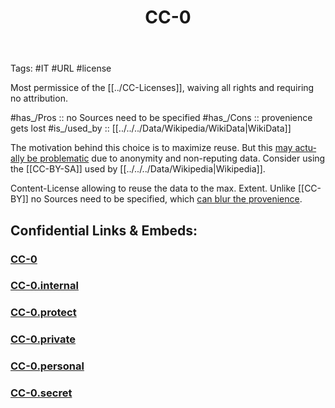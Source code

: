 ﻿---
# Hugo Tags
title: CC-0

linkTitle: 
keywords: 
layout: 
draft: false
publishDate:
expiryDate: 
type: #Tags falls back to the Directory in Hugo

# Thing-Facts
has_/time_/created:
has_/time_/destroyed:
has_/location_/created:
has_/location_/destroyed:
has_/creator: [[]]
has_/destroyer: [[]]

# Manage this File
isDeleted: false
isReadOnly: false
confidential: private

# any other Data:
Key: Value
Predicate: #Object
Predicate: [[Object]]

#Obsidian well-known Keys
cssclasses:
publish: false

aliases:
  - 

tags:
 - rather use #Tags (see below); remove the # if used here!
lang: en
---

Tags: #IT #URL #license 

Most permissice of the [[../CC-Licenses]], waiving all rights and requiring no attribution. 

#has_/Pros :: no Sources need to be specified 
#has_/Cons :: provenience gets lost 
#is_/used_by :: [[../../../Data/Wikipedia/WikiData|WikiData]] 

The motivation behind this choice is to maximize reuse. 
But this [may actually be problematic](https://en.wikipedia.org/wiki/Wikipedia:Wikipedia_Signpost/2015-12-02/Op-ed) due to anonymity and non-reputing data. 
Consider using the [[CC-BY-SA]] used by [[../../../Data/Wikipedia|Wikipedia]]. 

Content-License allowing to reuse the data to the max. Extent. 
Unlike [[CC-BY]] no Sources need to be specified, which [can blur the provenience](https://en.wikipedia.org/wiki/Wikipedia:Wikipedia_Signpost/2015-12-02/Op-ed). 

## Confidential Links & Embeds: 

### [CC-0](/_public/cc/CC-Licenses/CC-0.md) 

### [CC-0.internal](/_internal/cc/CC-Licenses/CC-0.internal.md) 

### [CC-0.protect](/_protect/cc/CC-Licenses/CC-0.protect.md) 

### [CC-0.private](/_private/cc/CC-Licenses/CC-0.private.md) 

### [CC-0.personal](/_personal/cc/CC-Licenses/CC-0.personal.md) 

### [CC-0.secret](/_secret/cc/CC-Licenses/CC-0.secret.md) 

